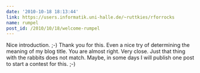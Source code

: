 ```yaml
---
date: '2010-10-18 18:13:44'
link: https://users.informatik.uni-halle.de/~ruttkies/rforrocks
name: rumpel
post_id: /2010/10/18/welcome-rumpel
---
```


Nice introduction. ;-) Thank you for this. 
Even a nice try of determining the meaning of my blog title. You are almost right. Very close. Just that thing with the rabbits does not match. Maybe, in some days I will publish one post to start a contest for this. ;-)